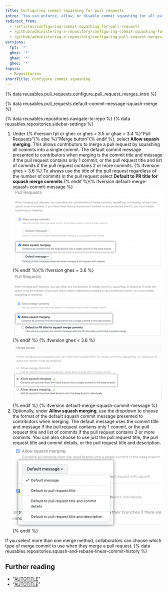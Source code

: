 ```yaml
---
title: Configuring commit squashing for pull requests
intro: 'You can enforce, allow, or disable commit squashing for all pull request merges on {% data variables.location.product_location %} in your repository.'
redirect_from:
  - /articles/configuring-commit-squashing-for-pull-requests
  - /github/administering-a-repository/configuring-commit-squashing-for-pull-requests
  - /github/administering-a-repository/configuring-pull-request-merges/configuring-commit-squashing-for-pull-requests
versions:
  fpt: '*'
  ghes: '*'
  ghae: '*'
  ghec: '*'
topics:
  - Repositories
shortTitle: Configure commit squashing
---
```

{% data reusables.pull_requests.configure_pull_request_merges_intro %}

{% data reusables.pull_requests.default-commit-message-squash-merge %}

{% data reusables.repositories.navigate-to-repo %}
{% data reusables.repositories.sidebar-settings %}
1. Under {% ifversion fpt or ghec or ghes > 3.5 or ghae > 3.4 %}"Pull Requests"{% else %}"Merge button"{% endif %}, select **Allow squash merging**. This allows contributors to merge a pull request by squashing all commits into a single commit. The default commit message presented to contributors when merging is the commit title and message if the pull request contains only 1 commit, or the pull request title and list of commits if the pull request contains 2 or more commits. {% ifversion ghes = 3.6 %} To always use the title of the pull request regardless of the number of commits in the pull request select **Default to PR title for squash merge commits**.{% endif %}{% ifversion default-merge-squash-commit-message %} 
 ![Pull request squashed commits](/assets/images/help/repository/allow-squash-merging.png){% endif %}{% ifversion ghes = 3.6 %}
 ![Screenshot of Pull Request settings with allow merge commits checkbox emphasized](/assets/images/help/repository/allow-squash-merging-no-dropdown.png){% endif %}
{% ifversion ghes < 3.6  %}
 ![Pull request squashed commits](/assets/images/enterprise/3.5/repository/pr-merge-squash.png){% endif %}
{% ifversion default-merge-squash-commit-message %}
1. Optionally, under **Allow squash merging**, use the dropdown to choose the format of the default squash commit message presented to contributors when merging. The default message uses the commit title and message if the pull request contains only 1 commit, or the pull request title and list of commits if the pull request contains 2 or more commits. You can also choose to use just the pull request title, the pull request title and commit details, or the pull request title and description.
![Screenshot of emphasized default squash message dropdown](/assets/images/help/repository/default-squash-message-dropdown.png)
{% endif %}

If you select more than one merge method, collaborators can choose which type of merge commit to use when they merge a pull request. {% data reusables.repositories.squash-and-rebase-linear-commit-history %}

## Further reading

- "[AUTOTITLE](/pull-requests/collaborating-with-pull-requests/incorporating-changes-from-a-pull-request/about-pull-request-merges)"
- "[AUTOTITLE](/pull-requests/collaborating-with-pull-requests/incorporating-changes-from-a-pull-request/merging-a-pull-request)"
